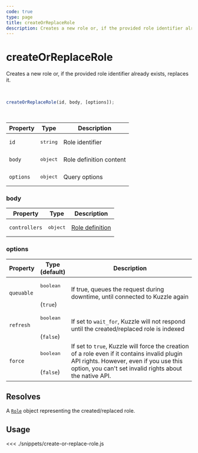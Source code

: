 ```yaml
---
code: true
type: page
title: createOrReplaceRole
description: Creates a new role or, if the provided role identifier already exists, replaces it.
---
```


# createOrReplaceRole

Creates a new role or, if the provided role identifier already exists, replaces it.

<br />

```js
createOrReplaceRole(id, body, [options]);
```

<br />

| Property | Type | Description |
| --- | --- | --- |
| `id` | <pre>string</pre> | Role identifier |
| `body` | <pre>object</pre> | Role definition content |
| `options` | <pre>object</pre> | Query options |

### body

| Property | Type | Description |
| --- | --- | --- |
| `controllers` | <pre>object</pre> | [Role definition](/core/2/guides/essentials/security#defining-roles) |

### options

| Property | Type<br />(default) | Description |
| --- | --- | --- |
| `queuable` | <pre>boolean</pre><br />(`true`) | If true, queues the request during downtime, until connected to Kuzzle again |
| `refresh` | <pre>boolean</pre><br />(`false`) | If set to `wait_for`, Kuzzle will not respond until the created/replaced role is indexed |
| `force`   | <pre>boolean</pre><br />(`false`) | If set to `true`, Kuzzle will force the creation of a role even if it contains invalid plugin API rights. However, even if you use this option, you can't set invalid rights about the native API. |

## Resolves

A [`Role`](/sdk/js/7/core-classes/role) object representing the created/replaced role.

## Usage

<<< ./snippets/create-or-replace-role.js
